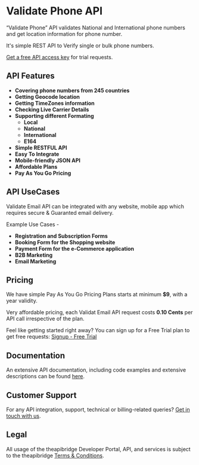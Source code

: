 # Validate Phone API

“Validate Phone” API validates National and International phone numbers and get location information for phone number.

It's simple REST API to Verify single or bulk phone numbers. 



[Get a free API access key](https://www.theapibridge.com/signup) for trial requests.

## API Features
* **Covering phone numbers from 245 countries**
* **Getting Geocode location**
* **Getting TimeZones information**
* **Checking Live Carrier Details**
* **Supporting different Formating** 
  * **Local** 
  * **National** 
  * **International**  
  * **E164**
* **Simple RESTFUL API**
* **Easy To Integrate**
* **Mobile-friendly JSON API**
* **Affordable Plans**
* **Pay As You Go Pricing**

## API UseCases
Validate Email API can be integrated with any website, mobile app which requires secure & Guaranted email delivery.

Example Use Cases -
* **Registration and Subscription Forms**
* **Booking Form for the Shopping website**
* **Payment Form for the e-Commerce application**
* **B2B Marketing**
* **Email Marketing**

## Pricing
We have simple Pay As You Go Pricing Plans starts at minimum **$9**, with a year validity.

Very affordable pricing, each Validat Email API request costs **0.10 Cents** per API call irrespective of the plan.

Feel like getting started right away? You can sign up for a Free Trial plan to get free requests: [Signup - Free Trial](https://www.theapibridge.com/signup)

## Documentation
An extensive API documentation, including code examples and extensive descriptions can be found [here](https://docs.theapibridge.com/docs/validate-phone/introduction).

## Customer Support
For any API integration, support, technical or billing-related queries? [Get in touch with us](mailto:hello@theapibridge.com).

## Legal
All usage of the theapibridge Developer Portal, API, and services is subject to the theapibridge [Terms & Conditions](https://www.theapibridge.com/legal/terms-of-service).
